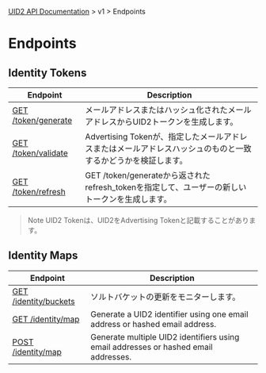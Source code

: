 [UID2 API Documentation](../../README.md) > v1 > Endpoints

# Endpoints

## Identity Tokens

| Endpoint | Description |
| --- | --- |
| [GET /token/generate](./get-token-generate.md) | メールアドレスまたはハッシュ化されたメールアドレスからUID2トークンを生成します。 |
| [GET /token/validate](./get-token-validate.md) | Advertising Tokenが、指定したメールアドレスまたはメールアドレスハッシュのものと一致するかどうかを検証します。 |
| [GET /token/refresh](./get-token-refresh.md) | GET /token/generateから返されたrefresh_tokenを指定して、ユーザーの新しいトークンを生成します。 |

> Note
> UID2 Tokenは、UID2をAdvertising Tokenと記載することがあります。

## Identity Maps

| Endpoint | Description |
| --- | --- |
| [GET /identity/buckets](./get-identity-buckets.md) | ソルトバケットの更新をモニターします。 |
| [GET /identity/map](./get-identity-map.md) | Generate a UID2 identifier using one email address or hashed email address. |
| [POST /identity/map](./post-identity-map.md) | Generate multiple UID2 identifiers using email addresses or hashed email addresses.  |
